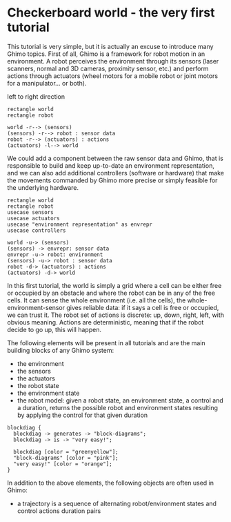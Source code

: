 Checkerboard world - the very first tutorial
============================================

This tutorial is very simple, but it is actually an excuse to introduce many Ghimo topics. First of all, Ghimo is a framework for robot motion
in an environment. A robot perceives the environment through its sensors (laser scanners, normal and 3D cameras, proximity sensor, etc.) and
perform actions through actuators (wheel motors for a mobile robot or joint motors for a manipulator... or both).

left to right direction
```kroki-plantuml
rectangle world
rectangle robot

world -r--> (sensors)
(sensors) -r--> robot : sensor data
robot -r--> (actuators) : actions
(actuators) -l--> world
```

We could add a component between the raw sensor data and Ghimo, that is responsible to build and keep up-to-date an environment representation,
and we can also add additional controllers (software or hardware) that make the movements commanded by Ghimo more precise or simply feasible for the underlying hardware.

```kroki-plantuml
rectangle world
rectangle robot
usecase sensors
usecase actuators
usecase "environment representation" as envrepr
usecase controllers

world -u-> (sensors)
(sensors) -> envrepr: sensor data
envrepr -u-> robot: environment
(sensors) -u-> robot : sensor data
robot -d-> (actuators) : actions
(actuators) -d-> world
```

In this first tutorial, the world is simply a grid where a cell can be either free or occupied by an obstacle and where the robot can be in any of the free cells.
It can sense the whole environment (i.e. all the cells), the whole-environment-sensor gives reliable data: if it says a cell is free or occupied, we can trust it.
The robot set of actions is discrete: up, down, right, left, with obvious meaning. Actions are deterministic, meaning that if the robot decide to go up, this will happen.

The following elements will be present in all tutorials and are the main building blocks of any Ghimo system:

- the environment
- the sensors
- the actuators
- the robot state
- the environment state
- the robot model: given a robot state, an environment state, a control and a duration, returns the possible robot and environment states resulting by applying the control for that given duration

```kroki-blockdiag no-transparency=false
blockdiag {
  blockdiag -> generates -> "block-diagrams";
  blockdiag -> is -> "very easy!";

  blockdiag [color = "greenyellow"];
  "block-diagrams" [color = "pink"];
  "very easy!" [color = "orange"];
}
```

In addition to the above elements, the following objects are often used in Ghimo:

- a trajectory is a sequence of alternating robot/environment states and control actions duration pairs
